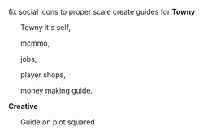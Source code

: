 fix social icons to proper scale
create guides for
<b>Towny</b>
<ul>Towny it's self,</ul> 
<ul>mcmmo,</ul> 
<ul>jobs,</ul> 
<ul>player shops,</ul> 
<ul>money making guide.</ul>

<b>Creative</b>
<ul>Guide on plot squared</ul>
